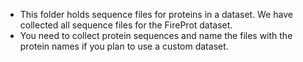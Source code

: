 - This folder holds sequence files for proteins in a dataset. We have collected all sequence files for the FireProt dataset.
- You need to collect protein sequences and name the files with the protein names if you plan to use a custom dataset.
